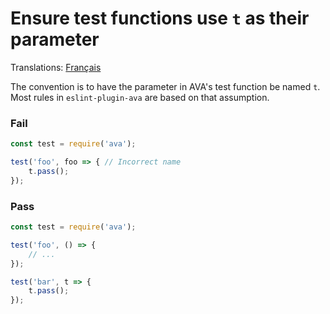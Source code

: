 # Ensure test functions use `t` as their parameter

Translations: [Français](https://github.com/avajs/ava-docs/blob/main/fr_FR/related/eslint-plugin-ava/docs/rules/use-t.md)

The convention is to have the parameter in AVA's test function be named `t`. Most rules in `eslint-plugin-ava` are based on that assumption.

### Fail

```js
const test = require('ava');

test('foo', foo => { // Incorrect name
	t.pass();
});
```

### Pass

```js
const test = require('ava');

test('foo', () => {
	// ...
});

test('bar', t => {
	t.pass();
});
```

